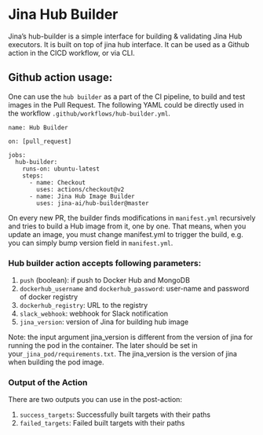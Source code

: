 # Jina Hub Builder

Jina’s hub-builder is a simple interface for building & validating Jina Hub executors. It is built on top of jina hub interface. It can be used as a Github action in the CICD workflow, or via CLI.

## Github action usage:
One can use the `hub builder` as a part of the CI pipeline, to build and test images in the Pull Request. The following YAML could be directly used in the workflow `.github/workflows/hub-builder.yml`.
```
name: Hub Builder

on: [pull_request]

jobs:
  hub-builder:
    runs-on: ubuntu-latest
    steps:
      - name: Checkout
        uses: actions/checkout@v2
      - name: Jina Hub Image Builder
        uses: jina-ai/hub-builder@master
```
On every new PR, the builder finds modifications in `manifest.yml` recursively and tries to build a Hub image from it, one by one. That means, when you update an image, you must change manifest.yml to trigger the build, e.g. you can simply bump version field in `manifest.yml`.

### Hub builder action accepts following parameters:
1. `push` (boolean): if push to Docker Hub and MongoDB
2. `dockerhub_username` and `dockerhub_password`: user-name and password of docker registry
3. `dockerhub_registry`: URL to the registry
4. `slack_webhook`: webhook for Slack notification
5. `jina_version`: version of Jina for building hub image
 
Note: the input argument jina_version is different from the version of jina for running the pod in the container. The later should be set in your`_jina_pod/requirements.txt`. The jina_version is the version of jina when building the pod image.

### Output of the Action
There are two outputs you can use in the post-action:
1. `success_targets`: Successfully built targets with their paths
2. `failed_targets`: Failed built targets with their paths
 
